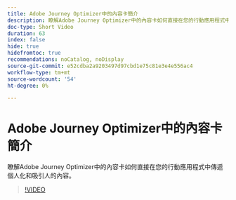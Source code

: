 ```yaml
---
title: Adobe Journey Optimizer中的內容卡簡介
description: 瞭解Adobe Journey Optimizer中的內容卡如何直接在您的行動應用程式中傳遞個人化和吸引人的內容。
doc-type: Short Video
duration: 63
index: false
hide: true
hidefromtoc: true
recommendations: noCatalog, noDisplay
source-git-commit: e52cdba2a9203497d97cbd1e75c81e3e4e556ac4
workflow-type: tm+mt
source-wordcount: '54'
ht-degree: 0%

---
```



# Adobe Journey Optimizer中的內容卡簡介

瞭解Adobe Journey Optimizer中的內容卡如何直接在您的行動應用程式中傳遞個人化和吸引人的內容。

<!-- 62_S603_3442534_62_introduction-to-content-cards-in-adobe-journey-optimizer -->
>[!VIDEO](https://video.tv.adobe.com/v/3460398/?learn=on&enablevpops=true&captions=chi_hant)
